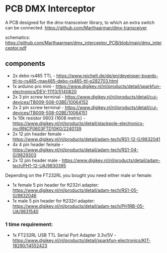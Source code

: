 # PCB DMX Interceptor
A PCB designed for the dmx-transceiver library, to which an extra switch can be connected.
https://github.com/Marthaarman/dmx-transceiver

schematics: https://github.com/Marthaarman/dmx_interceptor_PCB/blob/main/dmx_interceptor.pdf

## components
- 2x debo rs485 TTL - https://www.reichelt.de/de/en/developer-boards-ttl-to-rs485-max485-debo-rs485-ttl-p282703.html
- 1x arduino pro mini - https://www.digikey.nl/nl/products/detail/sparkfun-electronics/DEV-11113/5140820
- 2x 3 pin screw terminal - https://www.digikey.nl/nl/products/detail/cui-devices/TB009-508-03BE/10064152
- 2x 2 pin screw terminal - https://www.digikey.nl/nl/products/detail/cui-devices/TB009-508-02BE/10064151
- 1x 10k resistor 0603 (1608 metric) - https://www.digikey.nl/nl/products/detail/stackpole-electronics-inc/RNCP0603FTD10K0/2240139
- 2x 12 pin header female - https://www.digikey.nl/nl/products/detail/adam-tech/RS1-12-G/9832041
- 4x 4 pin header female - https://www.digikey.nl/nl/products/detail/adam-tech/RS1-04-G/9829303
- 2x 12 pin header male - https://www.digikey.nl/nl/products/detail/adam-tech/PH1-12-UA/9830395

Depending on the FT232RL you bought you need either male or female:
- 1x female 5 pin header for ft232rl adapter: https://www.digikey.nl/nl/products/detail/adam-tech/RS1-05-G/9832046
- 1x male 5 pin header for ft232rl adapter: https://www.digikey.nl/nl/products/detail/adam-tech/PH1RB-05-UA/9831540

### 1 time requirement: 	
- 1x FT232RL USB TTL Serial Port Adapter 3.3v/5V - https://www.digikey.nl/nl/products/detail/sparkfun-electronics/KIT-18290/14552423 
